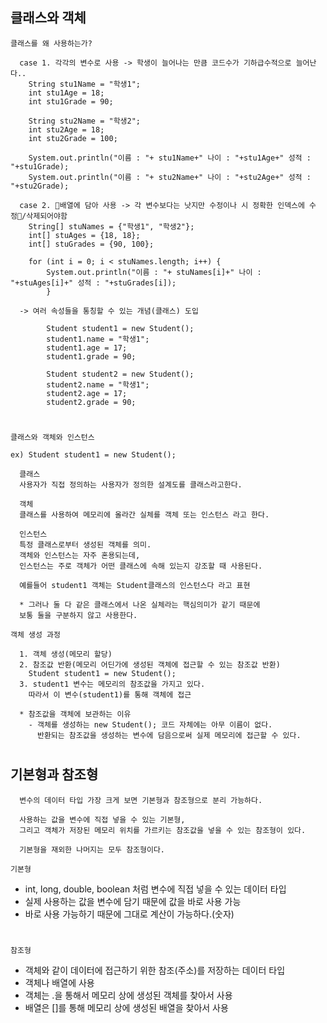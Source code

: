 ## 클래스와 객체
`클래스를 왜 사용하는가?`
```
  case 1. 각각의 변수로 사용 -> 학생이 늘어나는 만큼 코드수가 기하급수적으로 늘어난다..
    String stu1Name = "학생1";
    int stu1Age = 18;
    int stu1Grade = 90;

    String stu2Name = "학생2";
    int stu2Age = 18;
    int stu2Grade = 100;

    System.out.println("이름 : "+ stu1Name+" 나이 : "+stu1Age+" 성적 : "+stu1Grade);
    System.out.println("이름 : "+ stu2Name+" 나이 : "+stu2Age+" 성적 : "+stu2Grade);

  case 2. 배열에 담아 사용 -> 각 변수보다는 낫지만 수정이나 시 정확한 인덱스에 수정/삭제되어야함
    String[] stuNames = {"학생1", "학생2"};
    int[] stuAges = {18, 18};
    int[] stuGrades = {90, 100};

    for (int i = 0; i < stuNames.length; i++) {
        System.out.println("이름 : "+ stuNames[i]+" 나이 : "+stuAges[i]+" 성적 : "+stuGrades[i]);
        }

  -> 여러 속성들을 통칭할 수 있는 개념(클래스) 도입

        Student student1 = new Student();
        student1.name = "학생1";
        student1.age = 17;
        student1.grade = 90;

        Student student2 = new Student();
        student2.name = "학생1";
        student2.age = 17;
        student2.grade = 90;
```
#  
`클래스와 객체와 인스턴스`
```
ex) Student student1 = new Student();

  클래스
  사용자가 직접 정의하는 사용자가 정의한 설계도를 클래스라고한다.

  객체
  클래스를 사용하여 메모리에 올라간 실체를 객체 또는 인스턴스 라고 한다.

  인스턴스
  특정 클래스로부터 생성된 객체를 의미.
  객체와 인스턴스는 자주 혼용되는데,
  인스턴스는 주로 객체가 어떤 클래스에 속해 있는지 강조할 때 사용된다.

  예를들어 student1 객체는 Student클래스의 인스턴스다 라고 표현

  * 그러나 둘 다 같은 클래스에서 나온 실체라는 핵심의미가 같기 때문에
  보통 둘을 구분하지 않고 사용한다.
```
`객체 생성 과정`
```
  1. 객체 생성(메모리 할당)
  2. 참조값 반환(메모리 어딘가에 생성된 객체에 접근할 수 있는 참조값 반환)
    Student student1 = new Student();
  3. student1 변수는 메모리의 참조값을 가지고 있다.
    따라서 이 변수(student1)를 통해 객체에 접근

  * 참조값을 객체에 보관하는 이유
    - 객체를 생성하는 new Student(); 코드 자체에는 아무 이름이 없다.
      반환되는 참조값을 생성하는 변수에 담음으로써 실제 메모리에 접근할 수 있다.

```
#  
#  
## 기본형과 참조형
```
  변수의 데이터 타입 가장 크게 보면 기본형과 참조형으로 분리 가능하다.

  사용하는 값을 변수에 직접 넣을 수 있는 기본형,
  그리고 객체가 저장된 메모리 위치를 가르키는 참조값을 넣을 수 있는 참조형이 있다.

  기본형을 재외한 나머지는 모두 참조형이다.
```
`기본형`
  - int, long, double, boolean 처럼 변수에 직접 넣을 수 있는 데이터 타입
  - 실제 사용하는 값을 변수에 담기 때문에 값을 바로 사용 가능
  - 바로 사용 가능하기 때문에 그대로 계산이 가능하다.(숫자)
#  
`참조형`
  - 객체와 같이 데이터에 접근하기 위한 참조(주소)를 저장하는 데이터 타입
  - 객체나 배열에 사용
  - 객체는 .을 통해서 메모리 상에 생성된 객체를 찾아서 사용
  - 배열은 []를 통해 메모리 상에 생성된 배열을 찾아서 사용
#  


